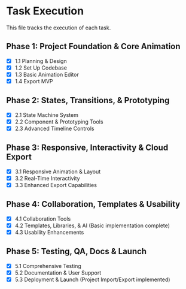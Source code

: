 # Task Execution

This file tracks the execution of each task. 

## Phase 1: Project Foundation & Core Animation

- [x] 1.1 Planning & Design
- [x] 1.2 Set Up Codebase
- [x] 1.3 Basic Animation Editor
- [x] 1.4 Export MVP

## Phase 2: States, Transitions, & Prototyping

- [x] 2.1 State Machine System
- [x] 2.2 Component & Prototyping Tools
- [x] 2.3 Advanced Timeline Controls

## Phase 3: Responsive, Interactivity & Cloud Export

- [x] 3.1 Responsive Animation & Layout
- [x] 3.2 Real-Time Interactivity
- [x] 3.3 Enhanced Export Capabilities

## Phase 4: Collaboration, Templates & Usability

- [x] 4.1 Collaboration Tools
- [x] 4.2 Templates, Libraries, & AI (Basic implementation complete)
- [x] 4.3 Usability Enhancements

## Phase 5: Testing, QA, Docs & Launch

- [x] 5.1 Comprehensive Testing
- [x] 5.2 Documentation & User Support
- [x] 5.3 Deployment & Launch (Project Import/Export implemented)
